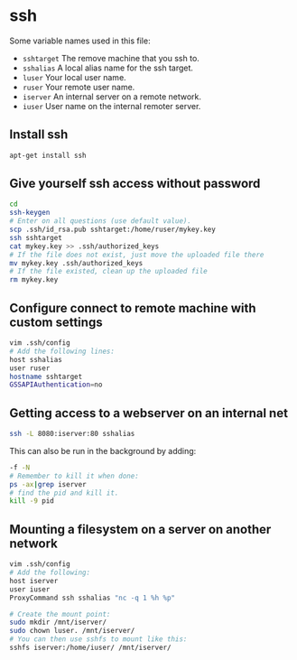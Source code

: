 ssh
===

Some variable names used in this file:

* ```sshtarget``` The remove machine that you ssh to.
* ```sshalias``` A local alias name for the ssh target.
* ```luser``` Your local user name.
* ```ruser``` Your remote user name.
* ```iserver``` An internal server on a remote network.
* ```iuser``` User name on the internal remoter server.

Install ssh
-----------

```bash
apt-get install ssh
```

Give yourself ssh access without password
-----------------------------------------

```bash
cd
ssh-keygen
# Enter on all questions (use default value).
scp .ssh/id_rsa.pub sshtarget:/home/ruser/mykey.key
ssh sshtarget
cat mykey.key >> .ssh/authorized_keys
# If the file does not exist, just move the uploaded file there
mv mykey.key .ssh/authorized_keys
# If the file existed, clean up the uploaded file
rm mykey.key
```

Configure connect to remote machine with custom settings
--------------------------------------------------------

```bash
vim .ssh/config
# Add the following lines:
host sshalias
user ruser
hostname sshtarget
GSSAPIAuthentication=no
```

Getting access to a webserver on an internal net
------------------------------------------------
```bash
ssh -L 8080:iserver:80 sshalias
```

This can also be run in the background by adding:
```bash
-f -N
# Remember to kill it when done:
ps -ax|grep iserver
# find the pid and kill it.
kill -9 pid
```

Mounting a filesystem on a server on another network
----------------------------------------------------
```bash
vim .ssh/config
# Add the following:
host iserver
user iuser
ProxyCommand ssh sshalias "nc -q 1 %h %p"

# Create the mount point:
sudo mkdir /mnt/iserver/
sudo chown luser. /mnt/iserver/
# You can then use sshfs to mount like this:
sshfs iserver:/home/iuser/ /mnt/iserver/
```
